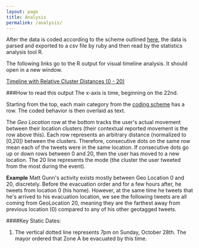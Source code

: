 ```yaml
---
layout: page
title: Analysis
permalink: /analysis/
---
```


After the data is coded according to the scheme outlined [here](../coding), the data is parsed and exported to a _csv_ file by ruby and then read by the statistics analysis tool R.

The following links go to the R output for visual timeline analysis.  It should open in a new window.

<a href="../analysis/r_timeline/user_timelines_relative_distances.html" target="_blank">Timeline with Relative Cluster Distances (0 - 20)</a>

###How to read this output
The x-axis is time, beginning on the 22nd.

Starting from the top, each main category from the [coding scheme](../coding) has a row.  The coded behavior is then overlaid as text.

The _Geo Location_ row at the bottom tracks the user's actual movement between their location clusters (their contextual reported movement is the row above this).  Each row represents an arbitrary distance (normalized to [0,20]) between the clusters.  Therefore, consecutive dots on the same row mean each of the tweets were in the same location.  If consecutive dots go up or down rows between 0 and 20, then the user has moved to a new location.  The 20 line represents the mode (the cluster the user tweeted from the most during the event).

**Example**
Matt Gunn's activity exists mostly between Geo Location 0 and 20, discretely.  Before the evacuation order and for a few hours after, he tweets from location 0 (his home).  However, at the same time he tweets that he's arrived to his evacuation location, we see the following tweets are all coming from GeoLocation 20, meaning they are the farthest away from previous location (0) compared to any of his other geotagged tweets.


####Key Static Dates:
1. The vertical dotted line represents 7pm on Sunday, October 28th.  The mayor ordered that Zone A be evacuated by this time.